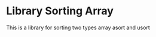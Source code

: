 Library Sorting Array
===============

This is a library for sorting two types array asort and usort

